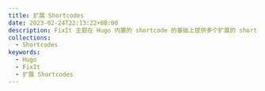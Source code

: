 ```yaml
---
title: 扩展 Shortcodes
date: 2023-02-24T22:13:22+08:00
description: FixIt 主题在 Hugo 内置的 shortcode 的基础上提供多个扩展的 shortcode。
collections:
  - Shortcodes
keywords:
  - Hugo
  - FixIt
  - 扩展 Shortcodes
---
```

